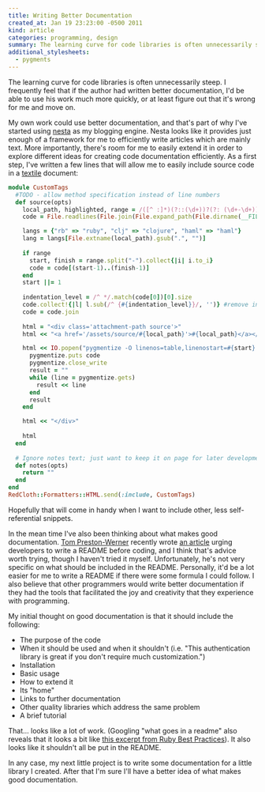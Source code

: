 ```yaml
---
title: Writing Better Documentation
created_at: Jan 19 23:23:00 -0500 2011
kind: article
categories: programming, design
summary: The learning curve for code libraries is often unnecessarily steep. I frequently feel that if the author had written better documentation, I'd be able to use his work much more quickly, or at least figure out that it's wrong for me and move on. I'm trying to write better documentation myself.
additional_stylesheets:
  - pygments
---
```


The learning curve for code libraries is often unnecessarily steep. I
frequently feel that if the author had written better documentation,
I'd be able to use his work much more quickly, or at least figure out
that it's wrong for me and move on.

My own work could use better documentation, and that's part of why
I've started using [nesta](http://effectif.com/nesta) as my blogging
engine. Nesta looks like it provides just enough of a framework for me
to efficiently write articles which are mainly text. More importantly,
there's room for me to easily extend it in order to explore different
ideas for creating code documentation efficiently. As a first step,
I've written a few lines that will allow me to easily include source
code in a [textile](http://textile.thresholdstate.com/) document:

```ruby
module CustomTags
  #TODO - allow method specification instead of line numbers
  def source(opts)
    local_path, highlighted, range = /([^ :]*)(?::(\d+))?(?: (\d+-\d+))?/.match(opts[:text])[1..3]
    code = File.readlines(File.join(File.expand_path(File.dirname(__FILE__)), local_path))

    langs = {"rb" => "ruby", "clj" => "clojure", "haml" => "haml"}
    lang = langs[File.extname(local_path).gsub(".", "")]
    
    if range
      start, finish = range.split("-").collect{|i| i.to_i}
      code = code[(start-1)..(finish-1)]
    end
    start ||= 1
    
    indentation_level = /^ */.match(code[0])[0].size
    code.collect!{|l| l.sub(/^ {#{indentation_level}}/, '')} #remove indendation
    code = code.join
    
    html = "<div class='attachment-path source'>"
    html << "<a href='/assets/source/#{local_path}'>#{local_path}</a></div><div class='code pygments'>"

    html << IO.popen("pygmentize -O linenos=table,linenostart=#{start} -f html -l #{lang}", 'a+') do |pygmentize|
      pygmentize.puts code
      pygmentize.close_write
      result = ""
      while (line = pygmentize.gets)
        result << line
      end
      result
    end

    html << "</div>"
    
    html
  end
  
  # Ignore notes text; just want to keep it on page for later development
  def notes(opts)
    return ""
  end
end
RedCloth::Formatters::HTML.send(:include, CustomTags)
```

Hopefully that will come in handy when I want to include other, less
self-referential snippets.

In the mean time I've also been thinking about what makes good
documentation. [Tom Preston-Werner](http://tom.preston-werner.com)
recently wrote
[an article](http://tom.preston-werner.com/2010/08/23/readme-driven-development.html)
urging developers to write a README before coding, and I think that's
advice worth trying, though I haven't tried it myself. Unfortunately,
he's not very specific on what should be included in the
README. Personally, it'd be a lot easier for me to write a README if
there were some formula I could follow. I also believe that other
programmers would write better documentation if they had the tools
that facilitated the joy and creativity that they experience with
programming.

My initial thought on good documentation is that it should include the following:

* The purpose of the code
* When it should be used and when it shouldn't (i.e. "This authentication library is great if you don't require much customization.")
* Installation
* Basic usage
* How to extend it
* Its "home"
* Links to further documentation
* Other quality libraries which address the same problem
* A brief tutorial

That... looks like a lot of work. (Googling "what goes in a readme"
also reveals that it looks a bit like
[this excerpt from Ruby Best Practices](http://books.google.com/books?id=WOyuE3YYjiIC&lpg=PA211&ots=csqyUBZoOq&dq=what%20goes%20in%20a%20readme&pg=PA211#v=onepage&q&f=false)). It
also looks like it shouldn't all be put in the README.

In any case, my next little project is to write some documentation for
a little library I created. After that I'm sure I'll have a better
idea of what makes good documentation.
